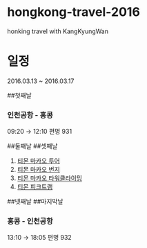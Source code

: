 # hongkong-travel-2016
honking travel with KangKyungWan

# 일정
2016.03.13 ~ 2016.03.17

##첫째날
### 인천공항 - 홍콩
 09:20 → 12:10
편명 931

##둘째날
##셋째날

1. [티몬 마카오 투어](http://www.ticketmonster.co.kr/deal/226758953/16150000)
2. [티몬 마카오 번지](http://www.ticketmonster.co.kr/deal/274172513//16150000)
3. [티몬 마카오 타워클라이밍](http://www.ticketmonster.co.kr/deal/274170649//16150000)
4. [티몬 피크트램](http://www.ticketmonster.co.kr/deal/248916541?keyword=홍콩+피크트램)


##넷째날
##마지막날
### 홍콩 - 인천공항
13:10 → 18:05 편명 932

